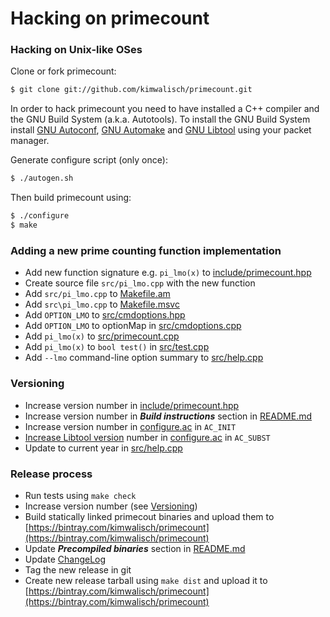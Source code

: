 Hacking on primecount
=====================

### Hacking on Unix-like OSes

Clone or fork primecount:
```sh
$ git clone git://github.com/kimwalisch/primecount.git
```

In order to hack primecount you need to have installed a C++ compiler
and the GNU Build System (a.k.a. Autotools). To install the GNU Build
System install
[GNU Autoconf](http://www.gnu.org/software/autoconf/),
[GNU Automake](http://www.gnu.org/software/automake/) and
[GNU Libtool](http://www.gnu.org/software/libtool/) using your packet
manager.

Generate configure script (only once):
```sh
$ ./autogen.sh
```

Then build primecount using:
```sh
$ ./configure
$ make
```

### Adding a new prime counting function implementation

* Add new function signature e.g. ```pi_lmo(x)``` to [include/primecount.hpp](include/primecount.hpp)
* Create source file ```src/pi_lmo.cpp``` with the new function
* Add ```src/pi_lmo.cpp``` to [Makefile.am](Makefile.am)
* Add ```src\pi_lmo.cpp``` to [Makefile.msvc](Makefile.msvc)
* Add ```OPTION_LMO``` to [src/cmdoptions.hpp](src/cmdoptions.hpp)
* Add ```OPTION_LMO``` to optionMap in [src/cmdoptions.cpp](src/cmdoptions.cpp)
* Add ```pi_lmo(x)``` to [src/primecount.cpp](src/primecount.cpp)
* Add ```pi_lmo(x)``` to ```bool test()``` in [src/test.cpp](src/test.cpp)
* Add ```--lmo``` command-line option summary to [src/help.cpp](src/help.cpp)

### Versioning

* Increase version number in [include/primecount.hpp](include/primecount.hpp)
* Increase version number in _**Build instructions**_ section in [README.md](README.md)
* Increase version number in [configure.ac](configure.ac) in ```AC_INIT```
* [Increase Libtool version](http://www.gnu.org/software/libtool/manual/html_node/Updating-version-info.html) number in [configure.ac](configure.ac) in ```AC_SUBST```
* Update to current year in [src/help.cpp](src/help.cpp)

### Release process

* Run tests using ```make check```
* Increase version number (see <a href="#versioning">Versioning</a>)
* Build statically linked primecout binaries and upload them to [https://bintray.com/kimwalisch/primecount](https://bintray.com/kimwalisch/primecount)
* Update _**Precompiled binaries**_ section in [README.md](README.md)
* Update [ChangeLog](ChangeLog)
* Tag the new release in git
* Create new release tarball using ```make dist``` and upload it to [https://bintray.com/kimwalisch/primecount](https://bintray.com/kimwalisch/primecount)
